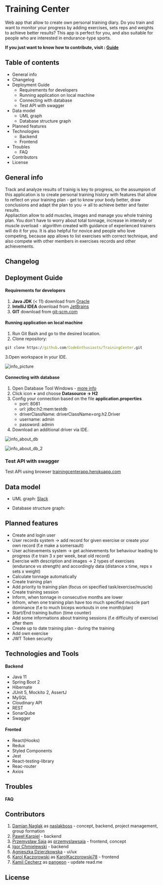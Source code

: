 # Training Center 

Web app that allow to create own personal training diary. Do you train and want to monitor your progress by adding exercises, 
sets reps and weights to achieve better results? This app is perfect for you, and also suitable for people who are interested 
in endurance-type sports. 

**If you just want to know how to contribute, visit : [Guide](https://github.com/CodeEnthusiasts/TrainingCenter/wiki/How-to-contribute%3F)**

## Table of contents
* General info
* Changelog
* Deployment Guide
    * Requirements for developers
    * Running application on local machine
    * Connecting with database
    * Test API with swagger
* Data model
    * UML graph
    * Database structure graph
* Planned features
* Technologies
    * Backend
    * Frontend
* Troubles
    * FAQ
* Contributors
* License

## General info
Track and analyze results of trainig is key to progress, so the assumpion of this application is to create personal training 
history with features that allow to reflect on your training plan - get to know your body better, draw conclusions and adapt the plan 
to you -> all to achieve better and faster results. <br> Appliaction allow to add muscles, images and manage you whole training plan. 
You don't have to worry about total tonnage, increase in intensity or muscle overload - algorithm created with guidance of 
experienced trainers will do it for you. It is also helpful for novice and people who love competing, because app allows 
to list exercises with correct technique, and also compete with other members in exercises records and other achievements.

## Changelog

## Deployment Guide
#### Requirements for developers
1. **Java JDK** (< 11) download from [Oracle](https://www.oracle.com/pl/java/technologies/javase-downloads.html)
2. **IntelliJ IDEA** download from [JetBrains](https://www.jetbrains.com/idea/download/#section=windows)
3. **GIT** download from [git-scm.com](https://git-scm.com/downloads) 
 
#### Running application on local machine
1. Run Git Bash and go to the desired location.
2. Clone repository:
```cmd
git clone https://github.com/CodeEnthusiasts/TrainingCenter.git
```
3.Open workspace in your IDE.

![info_picture](readme-img/open_project.PNG)

#### Connecting with database
1. Open Database Tool Windows - [more info](https://www.jetbrains.com/help/idea/database-tool-window.html)
2. Click icon **+** and choose **Datasource -> H2**
3. Config your connection based on the file **application.properties**
    * port: 8081
    * url: jdbc:h2:mem:testdb
    * driverClassName: driverClassName=org.h2.Driver
    * username: admin
    * password: admin
4. Download an additional driver via IDE.

![info_about_db](readme-img/test_db.PNG) 

![info_about_db_2](readme-img/test_db_2.PNG)

### Test API with swagger

Test API using browser [trainingcenterapp.herokuapp.com](https://trainingcenterapp.herokuapp.com/swagger-ui.html)

## Data model
* UML graph:
[Slack](https://viewer.diagrams.net/?highlight=0000ff&edit=_blank&layers=1&nav=1&title=uml#R7V1bc6M40%2F41qZq9sIvz4TI%2BzCS1OW2cvDtzSYxs8wVbXsDJeH79J3EUksCYgHFmyFRNghCykR493Wp1ty7k8frnN8%2Farm6hDdwLSbB%2FXsiTCwn96CL6hUv2SYmsRCVLz7GjMjErmDm%2FQFwoxKU7xwZ%2BrmIAoRs423zhHG42YB7kyizPg%2B%2F5agvo5j91ay0BUzCbWy5b%2Bq9jB6u4VNTM7MYVcJar%2BKMNSYtuvFjz16UHd5v48y4keRH%2BRLfXVtJW%2FKL%2ByrLhO1EkTy%2FksQdhEP21%2FjkGLu7cpNui574W3E2%2Ftwc2QZUHngePv8y3p8XSXmrgYX8Fje3LwNCjZt4sdweS9wi%2FbbBPeghs7Evc0ejKdqw13NhPK2dzIY%2FQja8O%2Bgx5IkZX8ehKCrpcBevsTuDtv5MXP9CFMFSTywmGk5Be7ZOrn07wnfibeApdZQ%2Fhi%2BQZtlfijvLhzpvHb%2FS%2B%2FxEo039e%2Fx49LQcuCK6u3%2BBAjcFneUsQlHSZEvcQsHPAijv9G4BrgF4CVXgn4KTFIPCAawXOWx57VgzhZfps2twDdNB7SEI83xTViB6JZ9tAkfV8G9Frxo%2BRaKBaUnUh35KcfMWkpagjmJYQFKw9UW2LK%2FhkDfQH0Q9ZUYjHY7BpngKbMcYGwlAQ8zjT9FKk4YsH4DnoNYFH4rcG0iuhlttJelXYJkTdCWxNCmyKQIGtKmw1Graq3CFsuTzCMup0%2FQJsG9gsetFY3FgvSKTmMGm5zhJheDJHaMDQGr0BL3CQyLqMb6wd28ZtjDzgO7%2Bsl7A9jKP4rVDj6uhCnaTIwg2Anzx5Gj%2BciSkShCXTksVN3DyaSIimtNwoiR9DUVIFLhY%2BCD44ZqWTgxi0ARbx0N7%2FG8r%2B542Dv8mFfIn%2BH1HF6GVlEXc%2FfuY90hWSuuEb5Cqs2AavihpbHWoMKzfFd3005sndGf47d3cLPB9uLPcRzKFn%2B2nNB7qcQi1CEsLHyA88%2BArG0IVeWC7b2ouGBl4eLRDxEuVIJZLmcwLXLlgEHFQHcIub3VpzZ7O8CetMlKzkMdbBcBFEzy7ckPZXaC4AzPgeDKygcC6MELzHmIjRrJDG6FrMrsOJsoVeMIYb9FaWE%2BIfWH7wDvygjJ6ZeVU4LWSZJq6EEwm%2BTZXiFaFwijTDkTMlNxGORb0pnVDAHqPEZWJ0KAhaXpTqeipbi9RGfEVL5voSVhU%2Bg2JIS1i5toQVGFmtVpKwTXGxKZ8ClSTCFEpZ07U6CEuBjlo0CLBjzVI5gHeOKlkI2IM4VDvU9ExJHJqSkP6IeSwh6TOUFTP90Yx6IDWNQ3BvGaSicIqFc33SMrXuMCDKEi3r6pKRqNADzTTV9kAn43rGQvJUa01RqioKk1VpF%2FAzmCWiJtVDn6GxLQ1bE4bf%2Fk%2BZ3nyfOqPZ6tYSN4PX3dvbQGPAV7yY%2FO1AyO2RqvaOThlQo9UxTZSGpqnUZEFNKVo8dGH14A6LyK6gzwOh9ZFmdKhG0atFXVXrYcdgBGhFO29jwPgj5Se%2FKz6D%2BDRprtGVutBTTwe90pU7Ab0nbN1xNssH19owMPTfnTUqx4bVBdwEs%2FhOJZNsZLyarxzXvrH2cIeH1w%2Bs%2BWtyNVpBz%2FmFmrUS0KLbXpAAWsvVmOEnY7yFNl7wkOBNpIpurZ%2B5ijcWNlmFBXPoutbWd17S11ijDnc2IxgEcB1XKjLWFZv3CidAdWsYI9DSDQHSGpZUylnDVKEY0R%2ByhqkcGzB6ILGK3sDNkjSgBjGSZsD3HbjJzKc3jo%2FtsC4e86d8JVS8jOyJWTshCiZWAIhPQriKSrJqiPsOV9p6DoJQ4AD%2Bt3mIbu95X8MG%2FtxztkH4LROTceA5%2BZe2ncXCme9c3EZcaUIU9YZiZmqUE9PhCZO4VWgVp4ektDQ9dIWZHoc2Cno%2B7YxP04KDgGltdyFRYiryKeofsFkGK3o3iiSwWa4Oj8YQTe48azMHSTNMG9N8DV4j852PxrOwhTFxO3u8575q3JfySPPcJzTAfVzFnbX10kjsma8j5jNpW7MhcZivtX3VMsNBReLbWOtMrUtwNf0JvLnj57S7d9ZxgO%2BFELsg8JwCPLAFgYO1vPChsMpjvoxbm2isJzoGtaWk8SGe4wK3NZ5jHe4YadkT3bkQnaZ1TnQia2CpzHQpshKqGy5BcIdqfPkrv%2BJEY45q5WgvX8hWTitS7Bc4a5DxXnpF1cg%2F3dNdNbozKwO6C7rj72eKLOHllfue7c6F7dIdkUNw0bW20CIdx3bVLGpxYz3dHLmMzOZu44TThIWZS5EncWz7FDth8Ysf3sSPB7mTTXxdF4eCmPmySXlGEmUVe%2Fpl9xvb3U9ReTYxDezWyKeNaSiemWUhDUiHVnODdE4hDXzdnB0yWuOegMBy3N5u352aI2q0ewbPbi%2FwtGKjLSklcaRUpq%2BsABqs1SPeeOQHnaj%2Fg9Lt5fd%2BEVVnEVUdQCU6DRcualuLKJPd5mGNmD3BdEUwCrMzmHjqHVx3N8Ewpa6ZFRdSlM06qUYXc83WJAtF6kMdg%2FoFN6yPac%2BncJ%2FIV%2FxEWutiLF1cMnb%2BIlHcM%2BUh2mne3tQEVXqrR8f%2F3%2BWlI47vXu7egfr0NhuwHhR%2Fg%2F0TmK82zn87MHXBGnCEZU%2BWJyNLM3km3Uw0WHVMNNsiSy5ojvOiQCugIOwA0trUcwqDjdL5%2BRFK4aOjNUphJSkz3M2myNDydiU1iXRsILCRtBqVTYWOIjry6%2F%2BBLtbMvCIyAUp6lzksuOsQVlJVVVh6adWd7cCozEetGQ9YaZXzT7aIvdmH8CLTi%2FMKvH%2B9eQQ%2B8N4KN3NfWd0p8RoMVWyiLum9l6pcS%2BIpxgewF5pVTRafUGiKJ5GaH0x6hqWtkOzbRI8qonlCaZvYCc46s5RGxxjpUs1oJU2kWlIFZZjsPzUfsMTv8tNm44sznmXY1BS5IjqP3l5sEJfyZ8AlHTqui3VxSXtCKObJcamcJBMfmZLFoICpfgJgKsZnACZNmKZecx2jJZG9JDANg8n9ciKMcoI9s3i3M1qkCH%2FUIoXx4xI5FjVuNIfRlvZ3ZJwn7Z5PR0Qm62Cht7nVsbnVCIWsCCCtNQCdOkGZmK4ZYqlmHJSGZQnKOCuLuMVT2fE%2BRSYzuTyTmZTPZEYpZJVzJJjC0FSzVqj0zpJmDGWV%2BBIUpttOoMDaAZmI9jMSrX%2BW%2FY8RrTIvoyg3ULK1nX31uN2qRFjGtyNRSwTzxrZmfjDwhfwVCVXEoPg2ES%2FHpjaw9veLfwF4TZuZWHs%2FKSLrHcqvEKLtCYeIpAEk5O0Fmhn%2Bqvh%2BQfaEXVzE5paY7Dwr58YQh6d8iT4pTPGLv1IuYmYDA9DrI7VTM7QXntyeCxYbcMr4evZEfUY%2BWGmIwUk2ako966sGs%2FDC8CbHhOEx3lJZ%2BF1c6%2BlQPF5Kh0xbxa7NAs%2F7ClT1hO5p8hDlfKJtH5Ylr9dh%2FvyeGRkg2xYwFlxm1OYGeFk0w4w0L4oib3HP82duzd3qOFpEvYb6H33TYgMRrvLsuXUVsrS7iwboN2Ka0lnbuEt8a%2BqYKLAGound820ke%2BhsGz35nAv5CFXJR29LKUtD3UmDy%2FXtlOCT2%2Fun6%2Fu7nj4qxwmnk7FxAlFac%2BrkZP1O%2BSOvdPfscSbsYVYlDzpzd3OoYZ1HbqdP00eCPP6%2Bvrmny3oqqaqJpNOycSZpbatK4mR0wkxCLrZ7CjkTCjF4OZC5wZz0GSiN4UVm98Zn0%2FH93WRGqiDXd89PU7Lk6v75cdYTSVUiSWdl40Sit0YkrHdNppKQQZM9m3TEJhIdDcA1pvBNbq3xicTyCdZBvj1e3pL88XD%2FnKeY0eVj7vJ%2B8uPf6fW3q6eeZCqTTBM5xrlwaY1kVM7RuSnJXJSmmu95pjueETh6y4l5RuXsgF7OfpBKy3RyjRXfTGe5fJwQl9d3s8u7aU8vlf32mkhve1p60Vkd5vn2Blv1p9%2Bmd5OeU3g75MYc8HfIXwxVUUv9AD9gilU5uW3TQAgSLLLSFqVwjgR%2FWjl4R3npWVu844Nj7dH8wUVw4%2BLXQT0Qnr4yJIhl7Fo%2BrrJCX9rFXxznTBMc7NPzgltGD8%2FnOw%2F9XkMPXwYrfDQRahJvoI8xJCEuxf95wN6F2%2BrZV1hvXeycuY%2BqEp%2Fr4CcBGhYr%2BsRgBdbo18KD6%2BgqbA%2B7UwlfooLw063w%2F52%2Fs9z4lXZr%2F6%2BcvYj3Z9w1Vujzil4FWGG%2FWMulB5aJDxP04q8M%2FTg7C7Uvj9%2Fg9%2FpjUPjDCzql41YPdzAeNdsJDcLDso%2Fjhrjy%2Frxe4HkId7htKwy%2BtTYYB%2F5uuURoiU46Gof4TGFkw%2FeN79iAgFH0ZTEvAFzvy9x15q9hYxiL%2BCsnKCaxdWu9gvi5Odzu0%2Fo%2BCH%2BFc2DnJx8%2Bc62wTQzfr44bz5bpTyzdIkaQhOfHm78qC%2FWU0opI8NMK9VB%2BRaJFlKsL%2BVRifkTI83mb9mRujrclhrcZALR3MHMnB94yMTaKREnFyjFdjHLPNNVyGJfO2TtPvHyLR%2FHFhVhBIkYsSlSSDqfwqcZPpneY648f01Tb48fuYH99fnp%2BnGKSnl7iv1hLca9pIyGj4n%2FctWb4E%2FcNUR79NKOBD%2Biw0PQMdwLwMs%2BtWW7idAk%2BlNhggokDglQrWECIfyEGD99kDe0d6m9ah3r2AVY7tx5EqmioiWO93YOZR9bDCgYw1mpG0MZtZVF9X7ZJ2FORFhw%2F4u%2FXSZ9aG8vd%2F0IfW6LPPQIrfCxx9cdf0Y10upcdwjLW2XnPzfZ%2BECryECtqFsI9eMvlPombRL9V%2FCJRwiA8jmG0A37H7c7HawdREF7xx4Jgzv%2Boq72dhh%2Bkfcar%2BABsGEWGlbzwzAVgO4CDqCJfx833RdSTe%2FdXOICECksOZvimSIKHPng%2B4oV8Tpmq5px0ihVMyt9G86vOIeX0%2FhGNkM8jTRzzwf%2FOrHGweY3w7PLu87sittqRkZdleZw6SbVmSnouJlLLSyZdNYaCZtRTkETmPHS9ooLbSvI1%2FiCx7l9Rrqxea%2BouMSiFGk1n1aMTJwbV2d0yXJ%2Fjpl6ewgDJIoCLHqzCg7NW0LVxOCJ834S1OFWQ6PErNbLbbvNNVBTRf1LITTktnGfIzbNked%2BnI%2Bf5yvpP%2F%2B%2BrfD%2F7h3tAXIuid5hLalBN9ApDScklGxKT5AjHpleoJJW5vcRLaMXtTaNDqcyYFmS1bgJU5sAbtcsDb%2FhdzZoxyoCb2J9sy18BO0MsYX0iTFNSEX4VXcmpj6YhlqO4bloO7jtLFWEod4lCGjoyfVpXdU1QONRUg9k1uBjjJUttH2OaQWAszAXTUlZJbjyG9hlQZipIClCpWGRJGZo6kd6sdvpnBsK0W0zLuOP4cpbhbgPDJQYJJjQmyWoD6TUruIQby51mpR8UyS2shvkTkLMaLj2w5CAYPwo8mU4NXp%2FeVLljeuP4fsaDxICNODKOPv2Nc4RcgYL%2FEi8TeZFhZdOg6NC4I4znxx4G9yGdOpmtRL%2BG6%2FiPdqsXLQjOqF9P262nPEohbyXUxAN2wkYlcEJmh7OvdWkE%2FJ2YkLelHeYdCedGb9brzKwn0mvaqhETTex5lqrHZBAnfOsPhuoYKAK1Pc7JtMe3rNGGjeaAwpLKB7LYrnf%2B3AX%2B9eYNum%2BAaIbIt3cb1uEl2HNwGh1%2Bkr7r%2BFbyUG%2FsZZWoUh5o3NjbRF5l%2FmqKAeR456OJ2%2FNX9%2FxFB%2B1U5a9G0s%2BV2BqbYa9d5OIT3Y78fXqeqbZYqw6lI2mmvcN7WOsV9sDqY5DPgGfY03iMqluQrYUGiqxcqhSC3HNI1Y1psbph51xCAUVW%2Flz1BHKGBGJ2H1sssistOofS9d34queLynzR2tqmNb5QWF%2BrGfrqPVGcDVFwszeemCkU1tH49vKGzN74dRoV9FRRjSqUs84yULqpTIDAesEzdY73JPp0%2FJ1Thygx%2B0G6WZE6aF%2Fx5lDDUkd6%2FElq2sjtGhGnkgAi%2BKd3qT3G%2BtEavZht0Yt03OFjtZx3Ekec7KAwwhvH1C%2FK%2FXEqOseWDkjbjjbhqVuZK5eg5giBmeZVt5qRbjEkWk2jVNKT6%2FShicgmPeyLciE72uu1zstJsWNbBsKo%2FWZ9f1j32fPy%2FYln0afz%2FWFdRs%2FL96exfj1tt57k3G3i%2BEWROthdPqULbnL0z3k7AClqnkvzLIbWWsIQMV36I9VjbFGkD%2Bpmsvs3xMpiqifQp0A1xcTv%2Bx%2BBMv3n9e%2FR03LgguDq%2Bg1yNtqSffx%2BAVJ%2FAcLwGGcmVvcmSfOfncR0wYVJo94kNvDnnrNNTy4ccWvFXiN8lxFuvqp%2BWVMFfMU0cBZGE%2B7XOy7a6oMnKqPeViRyVSMOhSwG8PhVDSUeDwrlMp4%2BKJMjv6%2BTiOAjT0CuG5IfHoFMxfhLpjRUk4DXEx12rLAbxVxfkl5QnspSNxDpUCktUQPJbCIiT1K2dkaTcVzUXlP55Uohe1DlV6QONXlK2zHQ1K7HFOlIF7bUNkWw2vQgeqZIU7rACSuBd0BhCsfa99%2Bhl7UENnNvv41yt3KfAGvLYY8VZD6aOgk19I9Ly3K1%2FfkKhCm00jbTgly9eejWOS09nHucq9P7%2Fx7r%2F6tUJ8uSPEtcZmzi2DKuCsMS43T9AuwwlRl%2F3DmWqELRuUaDE5qnaXNWfnBw%2F1u7APpxHHQzSzYmQ3UaU0R0t87p7SY2jLidfZJotZr5qerkwqqnSnPnTpK5m9SliwF7Ehmo0LkGVKmmDBTpuDiVDkQ%2Fae4Mbv%2BzHro5oXM%2B%2BrSs%2FFH6tExvfGscnxmJJzTK4t3ij3vE9v7NMlQfClHPSesv8s6xkikZZbkBVqICMIK7JBVwZdSiSw%2FCgKyOE4%2FfQhtvj0z%2FHw%3D%3D)

* Database structure graph:

## Planned features
* Create and login user
* User records system -> add record for given exercise or create your own record (f.e make a somersault)
* User achievements system -> get achievements for behaviour leading to progress (f.e train 3 x per week, beat old record)
* Exercise with description and images -> 2 types of exercises (endurance vs strength) and accordingly data (distance x time, reps x sets x weight)
* Calculate tonnage automatically
* Create training plan
* Add priority to training plan (focus on specified task/exercise/muscle)
* Create training session
* Inform, when tonnage in consecutive months are lower
* Infrom, when one training plan have too much specified muscle part dominance (f.e to much biceps workouts in one month/plan)
* Start/End training button (time counter)
* Add some informations about training sessions (f.e difficulty of exercise) after them
* Create up to date training plan - during the training
* Add own exercise
* JWT Token security
 
## Technologies and Tools
#### Backend 
* Java 11
* Spring Boot 2
* Hibernate
* JUnit 5, Mockito 2, AssertJ
* MySQL
* Cloudinary API
* REST
* SonarQube
* Swagger
 
#### Fronted
* React(Hooks)
* Redux
* Styled Components
* Jest
* React-testing-library
* Reac-router
* Axios

## Troubles
#### FAQ
 
## Contributors
1. [Damian Naglak](mailto:damiannaglak1@gmail.com) as [naslakboss](https://github.com/naslakboss) - concept, backend, project management, group formation
2. [Paweł Karpiel](mailto:pawel21599@gmail.com) - backend
3. [Przemysław Saja](mailto:przemyslawsaja@gmail.com) as [przemyslawsaja](https://github.com/przemyslawsaja) - frontend, concept
4. [Igor Chmielewski](mailto:igorchmielewski@gmail.com) - backend
5. [Agnieszka Dzierzkowska](mailto:aga.dzierzkowska21@gmail.com) - ui/ux
6. [Karol Kaczorowski](mailto:KarolKaczorowskiC.dev@gmail.com) as [KarolKaczorowski78](https://github.com/KarolKaczorowski78) - frontend
7. [Kamil Cecherz](mailto:cecherz@outlook.com) as [pangeon](https://github.com/pangeon) - update read.me

## License
